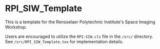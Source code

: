 # RPI_SIW_Template

This is a template for the Rensselaer Polytechnic Institute's Space Imaging Workshop. 

Users are encouraged to utilize the `RPI-SIW.cls` file in the `/src/` directory.  See `/src/RPI_SIW_Template.tex` for implementation details. 

